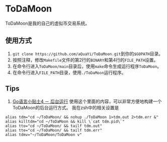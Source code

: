 # ToDaMoon
ToDaMoon是我的自己的虚拟币交易系统。

## 使用方式
1. ``git clone https://github.com/aQuaYi/ToDaMoon.git``到你的``$GOPATH``目录。
1. 按照注释，修改`Makefile`文件的第2行的`BINARY`和第4行的`FILE_PATH`设置。
1. 在命令行进入``ToDaMoon/main``目录后，使用``make``命令生成运行程序`ToDaMoon`。
1. 在命令行进入`FILE_PATH`目录，使用`./ToDaMoon`运行程序。


## Tips
1. [Go语言小贴士4 － 后台运行](https://zhuanlan.zhihu.com/p/21839884?refer=idada) 使用这个里面的内容，可以非常方便地构建一个ToDaMoon的后台运行方式。
我在zsh中的相关设置是
```shell
alias tdm="cd ~/ToDaMoon/ && nohup ./ToDaMoon 1>tdm.out 2>tdm.err &"
alias killtdm="cd ~/ToDaMoon && kill \`cat tdm.pid\`"
alias tto="cd ~/ToDaMoon/ && tailf tdm.out"
alias tte="cd ~/ToDaMoon/ && tailf tdm.err"
alias tdmv="~/ToDaMoon/ToDaMoon v"
```